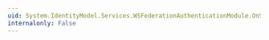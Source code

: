 ```yaml
---
uid: System.IdentityModel.Services.WSFederationAuthenticationModule.OnSignOutError(System.IdentityModel.Services.ErrorEventArgs)
internalonly: False
---
```

